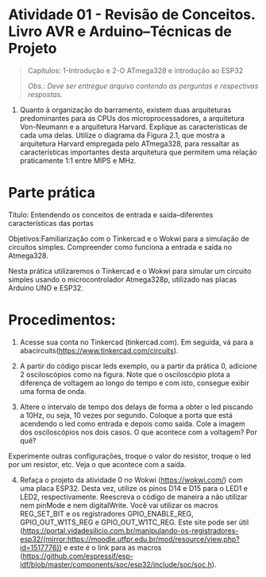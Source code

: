 # Atividade 01 - Revisão de Conceitos. Livro AVR e Arduino–Técnicas de Projeto

> Capítulos: 1-Introdução e 2-O ATmega328 e introdução ao ESP32
>
> *Obs.: Deve ser entregue arquivo contendo as perguntas e respectivas respostas.*

1. Quanto à organização do barramento, existem duas arquiteturas predominantes para as CPUs dos microprocessadores, a arquitetura Von-Neumann e a arquitetura Harvard. Explique as características de cada uma delas. Utilize o diagrama da Figura 2.1, que mostra a arquitetura Harvard empregada pelo ATmega328, para ressaltar as características importantes desta arquitetura que permitem uma relação praticamente 1:1 entre MIPS e MHz.

# Parte prática

Título: Entendendo os conceitos de entrada e saída–diferentes características das portas

Objetivos:Familiarização com o Tinkercad e o Wokwi para a simulação de circuitos simples. Compreender como funciona a entrada e saída no Atmega328.

Nesta prática utilizaremos o Tinkercad e o Wokwi para simular um circuito simples usando o microcontrolador Atmega328p, utilizado nas placas Arduino UNO e ESP32.

# Procedimentos:

1. Acesse sua conta no Tinkercad (tinkercad.com). Em seguida, vá para a abacircuits(https://www.tinkercad.com/circuits).

2. A partir do código piscar leds exemplo, ou a partir da prática 0, adicione 2 osciloscópios como na figura. Note que o osciloscópio plota a diferença de voltagem ao longo do tempo e com isto, consegue exibir uma forma de onda.

3. Altere o intervalo de tempo dos delays de forma a obter o led piscando a 10Hz, ou seja, 10 vezes por segundo. Coloque a porta que está acendendo o led como entrada e depois como saída. Cole a imagem dos osciloscópios nos dois casos. O que acontece com a voltagem? Por quê?

Experimente outras configurações, troque o valor do resistor, troque o led por um resistor, etc. Veja o que acontece com a saída.

4. Refaça o projeto da atividade 0 no Wokwi (https://wokwi.com/) com uma placa ESP32. Desta vez, utilize os pinos D14 e D15 para o LED1 e LED2, respectivamente. Reescreva o código de maneira a não utilizar nem pinMode e nem digitalWrite. Você vai utilizar os macros REG_SET_BIT e os registradores GPIO_ENABLE_REG, GPIO_OUT_W1TS_REG e GPIO_OUT_W1TC_REG. Este site pode ser útil (https://portal.vidadesilicio.com.br/manipulando-os-registradores-esp32/(mirror:https://moodle.utfpr.edu.br/mod/resource/view.php?id=1517776)) e este é o link para as macros (https://github.com/espressif/esp-idf/blob/master/components/soc/esp32/include/soc/soc.h).
